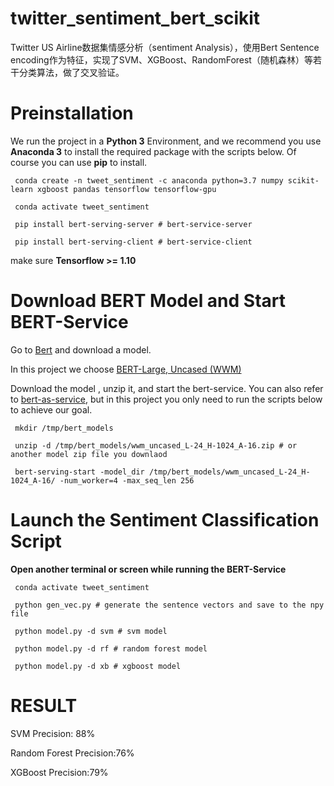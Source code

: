 # twitter_sentiment_bert_scikit
Twitter US Airline数据集情感分析（sentiment Analysis），使用Bert Sentence encoding作为特征，实现了SVM、XGBoost、RandomForest（随机森林）等若干分类算法，做了交叉验证。


# Preinstallation

We run the project in a **Python 3** Environment, and we recommend you use **Anaconda 3** to install the required package with the scripts below. Of course you can use **pip** to install.


```
 conda create -n tweet_sentiment -c anaconda python=3.7 numpy scikit-learn xgboost pandas tensorflow tensorflow-gpu

 conda activate tweet_sentiment

 pip install bert-serving-server # bert-service-server

 pip install bert-serving-client # bert-service-client

```

make sure **Tensorflow >= 1.10**

# Download BERT Model and Start BERT-Service

Go to [Bert](https://github.com/google-research/bert#pre-trained-models) and download a model. 

In this project we choose [BERT-Large, Uncased (WWM)](https://storage.googleapis.com/bert_models/2019_05_30/wwm_uncased_L-24_H-1024_A-16.zip)

Download the model , unzip it, and start the bert-service. You can also refer to [bert-as-service](https://github.com/hanxiao/bert-as-service), but in this project you only need to run the scripts below to achieve our goal.

```
 mkdir /tmp/bert_models

 unzip -d /tmp/bert_models/wwm_uncased_L-24_H-1024_A-16.zip # or another model zip file you downlaod

 bert-serving-start -model_dir /tmp/bert_models/wwm_uncased_L-24_H-1024_A-16/ -num_worker=4 -max_seq_len 256

```

# Launch the Sentiment Classification Script

**Open another terminal or screen while running the BERT-Service**

```
 conda activate tweet_sentiment

 python gen_vec.py # generate the sentence vectors and save to the npy file

 python model.py -d svm # svm model

 python model.py -d rf # random forest model

 python model.py -d xb # xgboost model

```


# RESULT

SVM Precision: 88%

Random Forest Precision:76%

XGBoost Precision:79%

